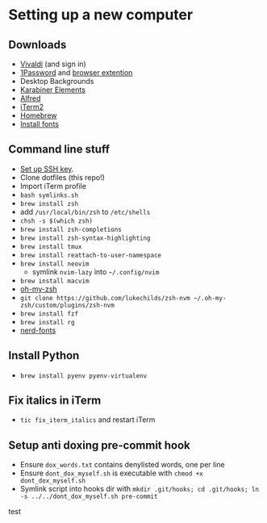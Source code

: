 # Setting up a new computer

## Downloads
- [Vivaldi](https://vivaldi.com) (and sign in)
- [1Password](https://1password.com/downloads/mac/) and [browser extention](https://support.1password.com/cs/1password-classic-extension/)
- Desktop Backgrounds
- [Karabiner Elements](https://karabiner-elements.pqrs.org)
- [Alfred](https://www.alfredapp.com)
- [iTerm2](https://iterm2.com)
- [Homebrew](https://brew.sh)
- [Install fonts](https://github.com/powerline/fonts/tree/master/SourceCodePro)

## Command line stuff
- [Set up SSH key](https://docs.github.com/en/github/authenticating-to-github/connecting-to-github-with-ssh/generating-a-new-ssh-key-and-adding-it-to-the-ssh-agent).
- Clone dotfiles (this repo!)
- Import iTerm profile
- `bash symlinks.sh`
- `brew install zsh`
- add `/usr/local/bin/zsh` to `/etc/shells`
- `chsh -s $(which zsh)`
- `brew install zsh-completions`
- `brew install zsh-syntax-highlighting`
- `brew install tmux`
- `brew install reattach-to-user-namespace`
- `brew install neovim`
    - symlink `nvim-lazy` into `~/.config/nvim`
- `brew install macvim`
- [oh-my-zsh](https://ohmyz.sh)
- `git clone https://github.com/lukechilds/zsh-nvm ~/.oh-my-zsh/custom/plugins/zsh-nvm`
- `brew install fzf`
- `brew install rg`
-  [nerd-fonts](https://github.com/ryanoasis/nerd-fonts#option-4-homebrew-fonts)

## Install Python
- `brew install pyenv pyenv-virtualenv`

## Fix italics in iTerm
- `tic fix_iterm_italics` and restart iTerm

## Setup anti doxing pre-commit hook
- Ensure `dox_words.txt` contains denylisted words, one per line
- Ensure `dont_dox_myself.sh` is executable with `chmod +x dont_dox_myself.sh`
- Symlink script into hooks dir with `mkdir .git/hooks; cd .git/hooks; ln -s ../../dont_dox_myself.sh pre-commit`

test
